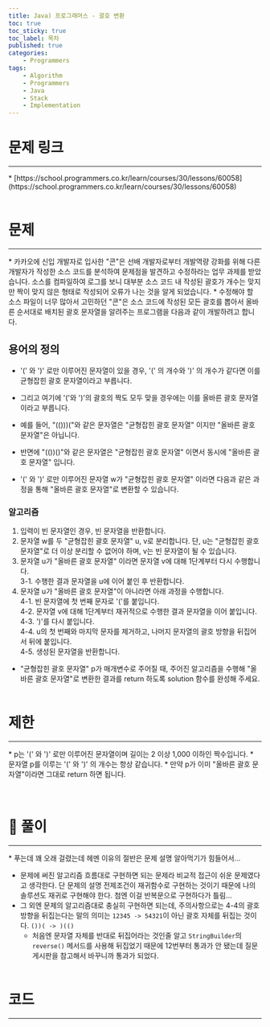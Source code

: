 ```yaml
---
title: Java) 프로그래머스 - 괄호 변환
toc: true
toc_sticky: true
toc_label: 목차
published: true
categories:
    - Programmers
tags:
    - Algorithm
    - Programmers
    - Java
    - Stack
    - Implementation
---
```


# 문제 링크
<hr>
* [https://school.programmers.co.kr/learn/courses/30/lessons/60058](https://school.programmers.co.kr/learn/courses/30/lessons/60058)<br><br>

# 문제
<hr>
* 카카오에 신입 개발자로 입사한 "콘"은 선배 개발자로부터 개발역량 강화를 위해 다른 개발자가 작성한 소스 코드를 분석하여 문제점을 발견하고 수정하라는 업무 과제를 받았습니다. 소스를 컴파일하여 로그를 보니 대부분 소스 코드 내 작성된 괄호가 개수는 맞지만 짝이 맞지 않은 형태로 작성되어 오류가 나는 것을 알게 되었습니다.
* 수정해야 할 소스 파일이 너무 많아서 고민하던 "콘"은 소스 코드에 작성된 모든 괄호를 뽑아서 올바른 순서대로 배치된 괄호 문자열을 알려주는 프로그램을 다음과 같이 개발하려고 합니다.

## 용어의 정의
* '(' 와 ')' 로만 이루어진 문자열이 있을 경우, '(' 의 개수와 ')' 의 개수가 같다면 이를 균형잡힌 괄호 문자열이라고 부릅니다.
* 그리고 여기에 '('와 ')'의 괄호의 짝도 모두 맞을 경우에는 이를 올바른 괄호 문자열이라고 부릅니다.
* 예를 들어, "(()))("와 같은 문자열은 "균형잡힌 괄호 문자열" 이지만 "올바른 괄호 문자열"은 아닙니다.
* 반면에 "(())()"와 같은 문자열은 "균형잡힌 괄호 문자열" 이면서 동시에 "올바른 괄호 문자열" 입니다.

* '(' 와 ')' 로만 이루어진 문자열 w가 "균형잡힌 괄호 문자열" 이라면 다음과 같은 과정을 통해 "올바른 괄호 문자열"로 변환할 수 있습니다.

### 알고리즘
1. 입력이 빈 문자열인 경우, 빈 문자열을 반환합니다. 
2. 문자열 w를 두 "균형잡힌 괄호 문자열" u, v로 분리합니다. 단, u는 "균형잡힌 괄호 문자열"로 더 이상 분리할 수 없어야 하며, v는 빈 문자열이 될 수 있습니다.
3. 문자열 u가 "올바른 괄호 문자열" 이라면 문자열 v에 대해 1단계부터 다시 수행합니다. <br>
  3-1. 수행한 결과 문자열을 u에 이어 붙인 후 반환합니다. 
4. 문자열 u가 "올바른 괄호 문자열"이 아니라면 아래 과정을 수행합니다. <br>
  4-1. 빈 문자열에 첫 번째 문자로 '('를 붙입니다. <br>
  4-2. 문자열 v에 대해 1단계부터 재귀적으로 수행한 결과 문자열을 이어 붙입니다.<br> 
  4-3. ')'를 다시 붙입니다. <br>
  4-4. u의 첫 번째와 마지막 문자를 제거하고, 나머지 문자열의 괄호 방향을 뒤집어서 뒤에 붙입니다.<br> 
  4-5. 생성된 문자열을 반환합니다.

* "균형잡힌 괄호 문자열" p가 매개변수로 주어질 때, 주어진 알고리즘을 수행해 "올바른 괄호 문자열"로 변환한 결과를 return 하도록 solution 함수를 완성해 주세요.<br><br>

# 제한
<hr>
* p는 '(' 와 ')' 로만 이루어진 문자열이며 길이는 2 이상 1,000 이하인 짝수입니다.
* 문자열 p를 이루는 '(' 와 ')' 의 개수는 항상 같습니다.
* 만약 p가 이미 "올바른 괄호 문자열"이라면 그대로 return 하면 됩니다.<br><br><br>

# 👀 풀이
<hr>
* 푸는데 꽤 오래 걸렸는데 헤멘 이유의 절반은 문제 설명 알아먹기가 힘들어서...

* 문제에 써진 알고리즘 흐름대로 구현하면 되는 문제라 비교적 접근이 쉬운 문제였다고 생각한다. 단 문제의 설명 전제조건이 재귀함수로 구현하는 것이기 때문에 나의 솔루션도 재귀로 구현해야 한다. 첨엔 이걸 반복문으로 구현하다가 틀림...
* 그 외엔 문제의 알고리즘대로 충실히 구현하면 되는데, 주의사항으로는 4-4의 괄호 방향을 뒤집는다는 말의 의미는 `12345 -> 54321`이 아닌 괄호 자체를 뒤집는 것이다. `())( -> )(()` 
    * 처음엔 문자열 자체를 반대로 뒤집어라는 것인줄 알고 `StringBuilder`의 `reverse()` 메서드를 사용해 뒤집었기 때문에 12번부터 통과가 안 됐는데 질문게시판을 참고해서 바꾸니까 통과가 되었다.<br><br>

# 코드
<hr>

<script src="https://gist.github.com/miro7923/96f789d29d130c1c704e057cd6578284.js"></script>
